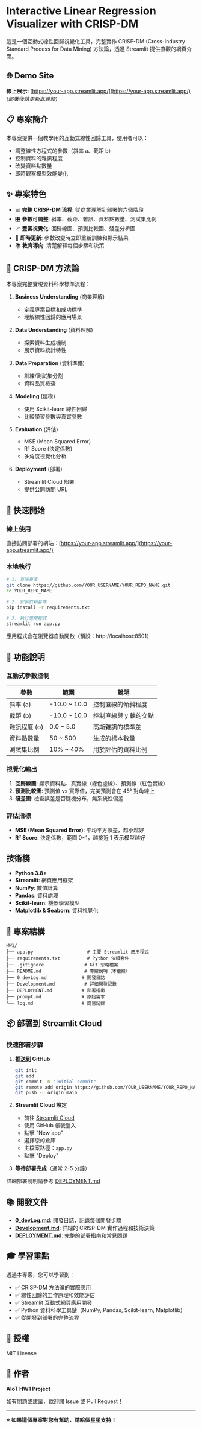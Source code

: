 # Interactive Linear Regression Visualizer with CRISP-DM

這是一個互動式線性回歸視覺化工具，完整實作 CRISP-DM (Cross-Industry Standard Process for Data Mining) 方法論，透過 Streamlit 提供直觀的網頁介面。

## 🌐 Demo Site

**線上展示**: [https://your-app.streamlit.app/](https://your-app.streamlit.app/)  
*(部署後請更新此連結)*

## 📋 專案簡介

本專案提供一個教學用的互動式線性回歸工具，使用者可以：
- 調整線性方程式的參數（斜率 a、截距 b）
- 控制資料的雜訊程度
- 改變資料點數量
- 即時觀察模型效能變化

## ✨ 專案特色

- 📊 **完整 CRISP-DM 流程**: 從商業理解到部署的六個階段
- 🎛️ **參數可調整**: 斜率、截距、雜訊、資料點數量、測試集比例
- 📈 **豐富視覺化**: 回歸線圖、預測比較圖、殘差分析圖
- 🔄 **即時更新**: 參數改變時立即重新訓練和顯示結果
- 📚 **教育導向**: 清楚解釋每個步驟和決策

## 🔄 CRISP-DM 方法論

本專案完整實現資料科學標準流程：

1. **Business Understanding** (商業理解)
   - 定義專案目標和成功標準
   - 理解線性回歸的應用場景

2. **Data Understanding** (資料理解)
   - 探索資料生成機制
   - 展示資料統計特性

3. **Data Preparation** (資料準備)
   - 訓練/測試集分割
   - 資料品質檢查

4. **Modeling** (建模)
   - 使用 Scikit-learn 線性回歸
   - 比較學習參數與真實參數

5. **Evaluation** (評估)
   - MSE (Mean Squared Error)
   - R² Score (決定係數)
   - 多角度視覺化分析

6. **Deployment** (部署)
   - Streamlit Cloud 部署
   - 提供公開訪問 URL

## 🚀 快速開始

### 線上使用

直接訪問部署的網站：[https://your-app.streamlit.app/](https://your-app.streamlit.app/)

### 本地執行

```bash
# 1. 克隆專案
git clone https://github.com/YOUR_USERNAME/YOUR_REPO_NAME.git
cd YOUR_REPO_NAME

# 2. 安裝依賴套件
pip install -r requirements.txt

# 3. 執行應用程式
streamlit run app.py
```

應用程式會在瀏覽器自動開啟（預設：http://localhost:8501）

## 🎯 功能說明

### 互動式參數控制

| 參數 | 範圍 | 說明 |
|------|------|------|
| 斜率 (a) | -10.0 ~ 10.0 | 控制直線的傾斜程度 |
| 截距 (b) | -10.0 ~ 10.0 | 控制直線與 y 軸的交點 |
| 雜訊程度 (σ) | 0.0 ~ 5.0 | 高斯雜訊的標準差 |
| 資料點數量 | 50 ~ 500 | 生成的樣本數量 |
| 測試集比例 | 10% ~ 40% | 用於評估的資料比例 |

### 視覺化輸出

1. **回歸線圖**: 顯示資料點、真實線（綠色虛線）、預測線（紅色實線）
2. **預測比較圖**: 預測值 vs 實際值，完美預測會在 45° 對角線上
3. **殘差圖**: 檢查誤差是否隨機分布，無系統性偏差

### 評估指標

- **MSE (Mean Squared Error)**: 平均平方誤差，越小越好
- **R² Score**: 決定係數，範圍 0~1，越接近 1 表示模型越好

## 技術棧

- **Python 3.8+**
- **Streamlit**: 網頁應用框架
- **NumPy**: 數值計算
- **Pandas**: 資料處理
- **Scikit-learn**: 機器學習模型
- **Matplotlib & Seaborn**: 資料視覺化

## 📁 專案結構

```
HW1/
├── app.py                    # 主要 Streamlit 應用程式
├── requirements.txt          # Python 依賴套件
├── .gitignore               # Git 忽略檔案
├── README.md                # 專案說明（本檔案）
├── 0_devLog.md             # 開發日誌
├── Development.md           # 詳細開發記錄
├── DEPLOYMENT.md           # 部署指南
├── prompt.md               # 原始需求
└── log.md                  # 簡易記錄
```

## 📦 部署到 Streamlit Cloud

### 快速部署步驟

1. **推送到 GitHub**
   ```bash
   git init
   git add .
   git commit -m "Initial commit"
   git remote add origin https://github.com/YOUR_USERNAME/YOUR_REPO_NAME.git
   git push -u origin main
   ```

2. **Streamlit Cloud 設定**
   - 前往 [Streamlit Cloud](https://streamlit.io/cloud)
   - 使用 GitHub 帳號登入
   - 點擊 "New app"
   - 選擇您的倉庫
   - 主檔案路徑：`app.py`
   - 點擊 "Deploy"

3. **等待部署完成**（通常 2-5 分鐘）

詳細部署說明請參考 [DEPLOYMENT.md](DEPLOYMENT.md)

## 📚 開發文件

- **[0_devLog.md](0_devLog.md)**: 開發日誌，記錄每個開發步驟
- **[Development.md](Development.md)**: 詳細的 CRISP-DM 實作過程和技術決策
- **[DEPLOYMENT.md](DEPLOYMENT.md)**: 完整的部署指南和常見問題

## 🎓 學習重點

透過本專案，您可以學習到：

- ✅ CRISP-DM 方法論的實際應用
- ✅ 線性回歸的工作原理和效能評估
- ✅ Streamlit 互動式網頁應用開發
- ✅ Python 資料科學工具鏈（NumPy, Pandas, Scikit-learn, Matplotlib）
- ✅ 從開發到部署的完整流程

## 📄 授權

MIT License

## 👤 作者

**AIoT HW1 Project**

如有問題或建議，歡迎開 Issue 或 Pull Request！

---

**⭐ 如果這個專案對您有幫助，請給個星星支持！**
